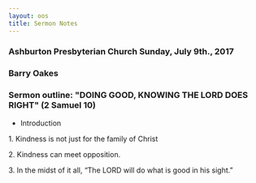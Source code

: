 ```yaml
---
layout: oos
title: Sermon Notes
---
```

### Ashburton Presbyterian Church Sunday, July 9th., 2017

### Barry Oakes

### Sermon outline: "DOING GOOD, KNOWING THE LORD DOES RIGHT" (2 Samuel 10)

* Introduction

1\. Kindness is not just for the family of Christ

2\. Kindness can meet opposition.

3\. In the midst of it all, “The LORD will do what is good in his sight.”
